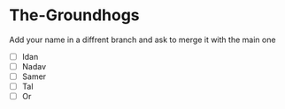 # The-Groundhogs

Add your name in a diffrent branch and ask to merge it with the main one

- [ ] Idan
- [ ] Nadav
- [ ] Samer
- [ ] Tal
- [ ] Or
